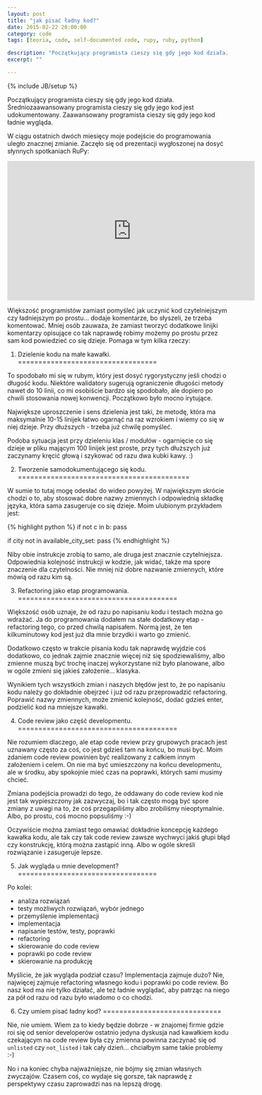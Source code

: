 ```yaml
---
layout: post
title: "jak pisać ładny kod?"
date: 2015-02-22 20:00:00
category: code
tags: [teoria, code, self-documented code, rupy, ruby, python]

description: "Początkujący programista cieszy się gdy jego kod działa. Średniozaawansowany programista cieszy się gdy jego kod jest udokumentowany. Zaawansowany programista cieszy się gdy jego kod ładnie wygląda. Jak pisać ładny kod?"
excerpt: ""

---
```


{% include JB/setup %}

Początkujący programista cieszy się gdy jego kod działa. Średniozaawansowany programista cieszy się gdy jego kod jest udokumentowany. Zaawansowany programista cieszy się gdy jego kod ładnie wygląda.

W ciągu ostatnich dwóch miesięcy moje podejście do programowania uległo znacznej zmianie. Zaczęło się od prezentacji wygłoszonej na dosyć słynnych spotkaniach RuPy:

<iframe width="560" height="315" src="https://www.youtube.com/embed/h2g8BhQhuTM" frameborder="0" allowfullscreen="allowfullscreen"> </iframe>

Większość programistów zamiast pomyśleć jak uczynić kod czytelniejszym czy ładniejszym po prostu… dodaje komentarze, bo słyszeli, że trzeba komentować. Mniej osób zauważa, że zamiast tworzyć dodatkowe linijki komentarzy opisujące co tak naprawdę robimy możemy po prostu przez sam kod powiedzieć co się dzieje. Pomaga w tym kilka rzeczy:

1) Dzielenie kodu na małe kawałki.
==================================

To spodobało mi się w rubym, który jest dosyć rygorystyczny jeśli chodzi o długość kodu. Niektóre walidatory sugerują ograniczenie długości metody nawet do 10 linii, co mi osobiście bardzo się spodobało, ale dopiero po chwili stosowania nowej konwencji. Początkowo było mocno irytujące.

Największe uproszczenie i sens dzielenia jest taki, że metodę, która ma maksymalnie 10-15 linijek łatwo ogarnąć na raz wzrokiem i wiemy co się w niej dzieje. Przy dłuższych - trzeba już chwilę pomyśleć.

Podoba sytuacja jest przy dzieleniu klas / modułów - ogarnięcie co się dzieje w pliku mającym 100 linijek jest proste, przy tych dłuższych już zaczynamy kręcić głową i szykować od razu dwa kubki kawy. :)

2) Tworzenie samodokumentującego się kodu.
==========================================

W sumie to tutaj mogę odesłać do wideo powyżej. W największym skrócie chodzi o to, aby stosować dobre nazwy zmiennych i odpowiednią składkę języka, która sama zasugeruje co się dzieje. Moim ulubionym przykładem jest:

{% highlight python %}
if not c in b:
	pass

if city not in available_city_set:
	pass
{% endhighlight %}

Niby obie instrukcje zrobią to samo, ale druga jest znacznie czytelniejsza. Odpowiednia kolejność instrukcji w kodzie, jak widać, także ma spore znaczenie dla czytelności. Nie mniej niż dobre nazwanie zmiennych, które mówią od razu kim są.

3) Refactoring jako etap programowania.
=======================================

Większość osób uznaje, że od razu po napisaniu kodu i testach można go wdrażać. Ja do programowania dodałem na stałe dodatkowy etap - refactoring tego, co przed chwilą napisałem. Normą jest, że ten kilkuminutowy kod jest już dla mnie brzydki i warto go zmienić.

Dodatkowo często w trakcie pisania kodu tak naprawdę wyjdzie coś dodatkowo, co jednak zajmie znacznie więcej niż się spodziewaliśmy, albo zmienne muszą być trochę inaczej wykorzystane niż było planowane, albo w ogóle zmieni się jakieś założenie… klasyka.

Wynikiem tych wszystkich zmian i naszych błędów jest to, że po napisaniu kodu należy go dokładnie obejrzeć i już od razu przeprowadzić refactoring. Poprawić nazwy zmiennych, może zmienić kolejność, dodać gdzieś enter, podzielić kod na mniejsze kawałki.

4) Code review jako część developmentu.
=======================================

Nie rozumiem dlaczego, ale etap code review przy grupowych pracach jest uznawany często za coś, co jest gdzieś tam na końcu, bo musi być. Moim zdaniem code review powinien być realizowany z całkiem innym założeniem i celem. On nie ma być umieszczony na końcu developmentu, ale w środku, aby spokojnie mieć czas na poprawki, których sami musimy chcieć.

Zmiana podejścia prowadzi do tego, że oddawany do code review kod nie jest tak wypieszczony jak zazwyczaj, bo i tak często mogą być spore zmiany z uwagi na to, że coś przegapiliśmy albo zrobiliśmy nieoptymalnie. Albo, po prostu, coś mocno popsuliśmy :-)

Oczywiście można zamiast tego omawiać dokładnie koncepcję każdego kawałka kodu, ale tak czy tak code review zawsze wychwyci jakiś głupi błąd czy konstrukcję, którą można zastąpić inną. Albo w ogóle skreśli rozwiązanie i zasugeruje lepsze.

5) Jak wygląda u mnie development?
==================================

Po kolei:

* analiza rozwiązań
* testy możliwych rozwiązań, wybór jednego
* przemyślenie implementacji
* implementacja
* napisanie testów, testy, poprawki
* refactoring
* skierowanie do code review
* poprawki po code review
* skierowanie na produkcję

Myślicie, że jak wygląda podział czasu? Implementacja zajmuje dużo? Nie, najwięcej zajmuje refactoring własnego kodu i poprawki po code review. Bo nasz kod ma nie tylko działać, ale też ładnie wyglądać, aby patrząc na niego za pół od razu od razu było wiadomo o co chodzi.

6) Czy umiem pisać ładny kod?
=============================

Nie, nie umiem. Wiem za to kiedy będzie dobrze - w znajomej firmie gdzie roi się od senior developerów ostatnio jedyna dyskusja nad kawałkiem kodu czekającym na code review była czy zmienna powinna zaczynać się od `unlisted` czy `not_listed` i tak cały dzień… chciałbym same takie problemy :-)

No i na koniec chyba najważniejsze, nie bójmy się zmian własnych zwyczajów. Czasem coś, co wydaje się gorsze, tak naprawdę z perspektywy czasu zaprowadzi nas na lepszą drogę.

